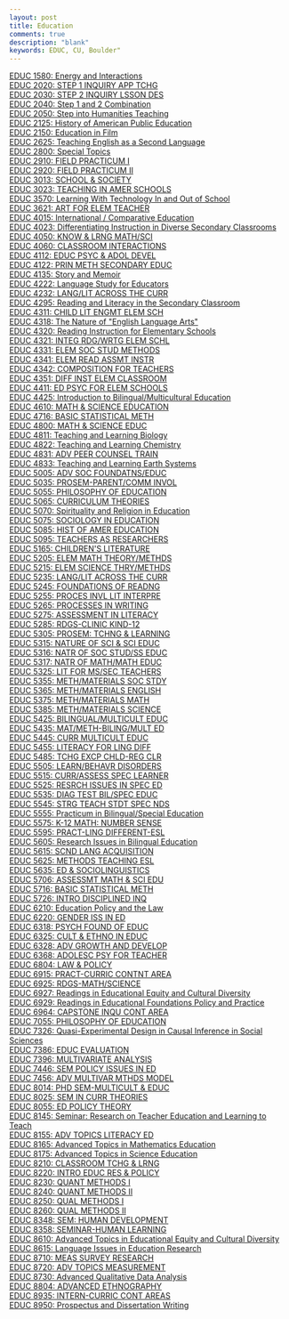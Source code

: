 ```yaml
---
layout: post
title: Education
comments: true
description: "blank"
keywords: EDUC, CU, Boulder"
---
```

<body>
	<div><a href="../pages/EDUC-1580">EDUC 1580: Energy and Interactions</a></div>
	<div><a href="../pages/EDUC-2020">EDUC 2020: STEP 1 INQUIRY APP TCHG</a></div>
	<div><a href="../pages/EDUC-2030">EDUC 2030: STEP 2 INQUIRY LSSON DES</a></div>
	<div><a href="../pages/EDUC-2040">EDUC 2040: Step 1 and 2 Combination</a></div>
	<div><a href="../pages/EDUC-2050">EDUC 2050: Step into Humanities Teaching</a></div>
	<div><a href="../pages/EDUC-2125">EDUC 2125: History of American Public Education</a></div>
	<div><a href="../pages/EDUC-2150">EDUC 2150: Education in Film</a></div>
	<div><a href="../pages/EDUC-2625">EDUC 2625: Teaching English as a Second Language</a></div>
	<div><a href="../pages/EDUC-2800">EDUC 2800: Special Topics</a></div>
	<div><a href="../pages/EDUC-2910">EDUC 2910: FIELD PRACTICUM I</a></div>
	<div><a href="../pages/EDUC-2920">EDUC 2920: FIELD PRACTICUM II</a></div>
	<div><a href="../pages/EDUC-3013">EDUC 3013: SCHOOL & SOCIETY</a></div>
	<div><a href="../pages/EDUC-3023">EDUC 3023: TEACHING IN AMER SCHOOLS</a></div>
	<div><a href="../pages/EDUC-3570">EDUC 3570: Learning With Technology In and Out of School</a></div>
	<div><a href="../pages/EDUC-3621">EDUC 3621: ART FOR ELEM TEACHER</a></div>
	<div><a href="../pages/EDUC-4015">EDUC 4015: International / Comparative Education</a></div>
	<div><a href="../pages/EDUC-4023">EDUC 4023: Differentiating Instruction in Diverse Secondary Classrooms</a></div>
	<div><a href="../pages/EDUC-4050">EDUC 4050: KNOW & LRNG MATH/SCI</a></div>
	<div><a href="../pages/EDUC-4060">EDUC 4060: CLASSROOM INTERACTIONS</a></div>
	<div><a href="../pages/EDUC-4112">EDUC 4112: EDUC PSYC & ADOL DEVEL</a></div>
	<div><a href="../pages/EDUC-4122">EDUC 4122: PRIN METH SECONDARY EDUC</a></div>
	<div><a href="../pages/EDUC-4135">EDUC 4135: Story and Memoir</a></div>
	<div><a href="../pages/EDUC-4222">EDUC 4222: Language Study for Educators</a></div>
	<div><a href="../pages/EDUC-4232">EDUC 4232: LANG/LIT ACROSS THE CURR</a></div>
	<div><a href="../pages/EDUC-4295">EDUC 4295: Reading and Literacy in the Secondary Classroom</a></div>
	<div><a href="../pages/EDUC-4311">EDUC 4311: CHILD LIT ENGMT ELEM SCH</a></div>
	<div><a href="../pages/EDUC-4318">EDUC 4318: The Nature of "English Language Arts"</a></div>
	<div><a href="../pages/EDUC-4320">EDUC 4320: Reading Instruction for Elementary Schools</a></div>
	<div><a href="../pages/EDUC-4321">EDUC 4321: INTEG RDG/WRTG ELEM SCHL</a></div>
	<div><a href="../pages/EDUC-4331">EDUC 4331: ELEM SOC STUD METHODS</a></div>
	<div><a href="../pages/EDUC-4341">EDUC 4341: ELEM READ ASSMT INSTR</a></div>
	<div><a href="../pages/EDUC-4342">EDUC 4342: COMPOSITION FOR TEACHERS</a></div>
	<div><a href="../pages/EDUC-4351">EDUC 4351: DIFF INST ELEM CLASSROOM</a></div>
	<div><a href="../pages/EDUC-4411">EDUC 4411: ED PSYC FOR ELEM SCHOOLS</a></div>
	<div><a href="../pages/EDUC-4425">EDUC 4425: Introduction to Bilingual/Multicultural Education</a></div>
	<div><a href="../pages/EDUC-4610">EDUC 4610: MATH & SCIENCE EDUCATION</a></div>
	<div><a href="../pages/EDUC-4716">EDUC 4716: BASIC STATISTICAL METH</a></div>
	<div><a href="../pages/EDUC-4800">EDUC 4800: MATH & SCIENCE EDUC</a></div>
	<div><a href="../pages/EDUC-4811">EDUC 4811: Teaching and Learning Biology</a></div>
	<div><a href="../pages/EDUC-4822">EDUC 4822: Teaching and Learning Chemistry</a></div>
	<div><a href="../pages/EDUC-4831">EDUC 4831: ADV PEER COUNSEL TRAIN</a></div>
	<div><a href="../pages/EDUC-4833">EDUC 4833: Teaching and Learning Earth Systems</a></div>
	<div><a href="../pages/EDUC-5005">EDUC 5005: ADV SOC FOUNDATNS/EDUC</a></div>
	<div><a href="../pages/EDUC-5035">EDUC 5035: PROSEM-PARENT/COMM INVOL</a></div>
	<div><a href="../pages/EDUC-5055">EDUC 5055: PHILOSOPHY OF EDUCATION</a></div>
	<div><a href="../pages/EDUC-5065">EDUC 5065: CURRICULUM THEORIES</a></div>
	<div><a href="../pages/EDUC-5070">EDUC 5070: Spirituality and Religion in Education</a></div>
	<div><a href="../pages/EDUC-5075">EDUC 5075: SOCIOLOGY IN EDUCATION</a></div>
	<div><a href="../pages/EDUC-5085">EDUC 5085: HIST OF AMER EDUCATION</a></div>
	<div><a href="../pages/EDUC-5095">EDUC 5095: TEACHERS AS RESEARCHERS</a></div>
	<div><a href="../pages/EDUC-5165">EDUC 5165: CHILDREN'S LITERATURE</a></div>
	<div><a href="../pages/EDUC-5205">EDUC 5205: ELEM MATH THEORY/METHDS</a></div>
	<div><a href="../pages/EDUC-5215">EDUC 5215: ELEM SCIENCE THRY/METHDS</a></div>
	<div><a href="../pages/EDUC-5235">EDUC 5235: LANG/LIT ACROSS THE CURR</a></div>
	<div><a href="../pages/EDUC-5245">EDUC 5245: FOUNDATIONS OF READNG</a></div>
	<div><a href="../pages/EDUC-5255">EDUC 5255: PROCES INVL LIT INTERPRE</a></div>
	<div><a href="../pages/EDUC-5265">EDUC 5265: PROCESSES IN WRITING</a></div>
	<div><a href="../pages/EDUC-5275">EDUC 5275: ASSESSMENT IN LITERACY</a></div>
	<div><a href="../pages/EDUC-5285">EDUC 5285: RDGS-CLINIC KIND-12</a></div>
	<div><a href="../pages/EDUC-5305">EDUC 5305: PROSEM: TCHNG & LEARNING</a></div>
	<div><a href="../pages/EDUC-5315">EDUC 5315: NATURE OF SCI & SCI EDUC</a></div>
	<div><a href="../pages/EDUC-5316">EDUC 5316: NATR OF SOC STUD/SS EDUC</a></div>
	<div><a href="../pages/EDUC-5317">EDUC 5317: NATR OF MATH/MATH EDUC</a></div>
	<div><a href="../pages/EDUC-5325">EDUC 5325: LIT FOR MS/SEC TEACHERS</a></div>
	<div><a href="../pages/EDUC-5355">EDUC 5355: METH/MATERIALS SOC STDY</a></div>
	<div><a href="../pages/EDUC-5365">EDUC 5365: METH/MATERIALS ENGLISH</a></div>
	<div><a href="../pages/EDUC-5375">EDUC 5375: METH/MATERIALS MATH</a></div>
	<div><a href="../pages/EDUC-5385">EDUC 5385: METH/MATERIALS SCIENCE</a></div>
	<div><a href="../pages/EDUC-5425">EDUC 5425: BILINGUAL/MULTICULT EDUC</a></div>
	<div><a href="../pages/EDUC-5435">EDUC 5435: MAT/METH-BILING/MULT ED</a></div>
	<div><a href="../pages/EDUC-5445">EDUC 5445: CURR MULTICULT EDUC</a></div>
	<div><a href="../pages/EDUC-5455">EDUC 5455: LITERACY FOR LING DIFF</a></div>
	<div><a href="../pages/EDUC-5485">EDUC 5485: TCHG EXCP CHLD-REG CLR</a></div>
	<div><a href="../pages/EDUC-5505">EDUC 5505: LEARN/BEHAVR DISORDERS</a></div>
	<div><a href="../pages/EDUC-5515">EDUC 5515: CURR/ASSESS SPEC LEARNER</a></div>
	<div><a href="../pages/EDUC-5525">EDUC 5525: RESRCH ISSUES IN SPEC ED</a></div>
	<div><a href="../pages/EDUC-5535">EDUC 5535: DIAG TEST BIL/SPEC EDUC</a></div>
	<div><a href="../pages/EDUC-5545">EDUC 5545: STRG TEACH STDT SPEC NDS</a></div>
	<div><a href="../pages/EDUC-5555">EDUC 5555: Practicum in Bilingual/Special Education</a></div>
	<div><a href="../pages/EDUC-5575">EDUC 5575: K-12 MATH: NUMBER SENSE</a></div>
	<div><a href="../pages/EDUC-5595">EDUC 5595: PRACT-LING DIFFERENT-ESL</a></div>
	<div><a href="../pages/EDUC-5605">EDUC 5605: Research Issues in Bilingual Education</a></div>
	<div><a href="../pages/EDUC-5615">EDUC 5615: SCND LANG ACQUISITION</a></div>
	<div><a href="../pages/EDUC-5625">EDUC 5625: METHODS TEACHING ESL</a></div>
	<div><a href="../pages/EDUC-5635">EDUC 5635: ED & SOCIOLINGUISTICS</a></div>
	<div><a href="../pages/EDUC-5706">EDUC 5706: ASSESSMT MATH & SCI EDU</a></div>
	<div><a href="../pages/EDUC-5716">EDUC 5716: BASIC STATISTICAL METH</a></div>
	<div><a href="../pages/EDUC-5726">EDUC 5726: INTRO DISCIPLINED INQ</a></div>
	<div><a href="../pages/EDUC-6210">EDUC 6210: Education Policy and the Law</a></div>
	<div><a href="../pages/EDUC-6220">EDUC 6220: GENDER ISS IN ED</a></div>
	<div><a href="../pages/EDUC-6318">EDUC 6318: PSYCH FOUND OF EDUC</a></div>
	<div><a href="../pages/EDUC-6325">EDUC 6325: CULT & ETHNO IN EDUC</a></div>
	<div><a href="../pages/EDUC-6328">EDUC 6328: ADV GROWTH AND DEVELOP</a></div>
	<div><a href="../pages/EDUC-6368">EDUC 6368: ADOLESC PSY FOR TEACHER</a></div>
	<div><a href="../pages/EDUC-6804">EDUC 6804: LAW & POLICY</a></div>
	<div><a href="../pages/EDUC-6915">EDUC 6915: PRACT-CURRIC CONTNT AREA</a></div>
	<div><a href="../pages/EDUC-6925">EDUC 6925: RDGS-MATH/SCIENCE</a></div>
	<div><a href="../pages/EDUC-6927">EDUC 6927: Readings in Educational Equity and Cultural Diversity</a></div>
	<div><a href="../pages/EDUC-6929">EDUC 6929: Readings in Educational Foundations Policy and Practice</a></div>
	<div><a href="../pages/EDUC-6964">EDUC 6964: CAPSTONE INQU CONT AREA</a></div>
	<div><a href="../pages/EDUC-7055">EDUC 7055: PHILOSOPHY OF EDUCATION</a></div>
	<div><a href="../pages/EDUC-7326">EDUC 7326: Quasi-Experimental Design in Causal Inference in Social Sciences</a></div>
	<div><a href="../pages/EDUC-7386">EDUC 7386: EDUC EVALUATION</a></div>
	<div><a href="../pages/EDUC-7396">EDUC 7396: MULTIVARIATE ANALYSIS</a></div>
	<div><a href="../pages/EDUC-7446">EDUC 7446: SEM POLICY ISSUES IN ED</a></div>
	<div><a href="../pages/EDUC-7456">EDUC 7456: ADV MULTIVAR MTHDS MODEL</a></div>
	<div><a href="../pages/EDUC-8014">EDUC 8014: PHD SEM-MULTICULT & EDUC</a></div>
	<div><a href="../pages/EDUC-8025">EDUC 8025: SEM IN CURR THEORIES</a></div>
	<div><a href="../pages/EDUC-8055">EDUC 8055: ED POLICY THEORY</a></div>
	<div><a href="../pages/EDUC-8145">EDUC 8145: Seminar: Research on Teacher Education and Learning to Teach</a></div>
	<div><a href="../pages/EDUC-8155">EDUC 8155: ADV TOPICS LITERACY ED</a></div>
	<div><a href="../pages/EDUC-8165">EDUC 8165: Advanced Topics in Mathematics Education</a></div>
	<div><a href="../pages/EDUC-8175">EDUC 8175: Advanced Topics in Science Education</a></div>
	<div><a href="../pages/EDUC-8210">EDUC 8210: CLASSROOM TCHG & LRNG</a></div>
	<div><a href="../pages/EDUC-8220">EDUC 8220: INTRO EDUC RES & POLICY</a></div>
	<div><a href="../pages/EDUC-8230">EDUC 8230: QUANT METHODS I</a></div>
	<div><a href="../pages/EDUC-8240">EDUC 8240: QUANT METHODS II</a></div>
	<div><a href="../pages/EDUC-8250">EDUC 8250: QUAL METHODS I</a></div>
	<div><a href="../pages/EDUC-8260">EDUC 8260: QUAL METHODS II</a></div>
	<div><a href="../pages/EDUC-8348">EDUC 8348: SEM: HUMAN DEVELOPMENT</a></div>
	<div><a href="../pages/EDUC-8358">EDUC 8358: SEMINAR-HUMAN LEARNING</a></div>
	<div><a href="../pages/EDUC-8610">EDUC 8610: Advanced Topics in Educational Equity and Cultural Diversity</a></div>
	<div><a href="../pages/EDUC-8615">EDUC 8615: Language Issues in Education Research</a></div>
	<div><a href="../pages/EDUC-8710">EDUC 8710: MEAS SURVEY RESEARCH</a></div>
	<div><a href="../pages/EDUC-8720">EDUC 8720: ADV TOPICS MEASUREMENT</a></div>
	<div><a href="../pages/EDUC-8730">EDUC 8730: Advanced Qualitative Data Analysis</a></div>
	<div><a href="../pages/EDUC-8804">EDUC 8804: ADVANCED ETHNOGRAPHY</a></div>
	<div><a href="../pages/EDUC-8935">EDUC 8935: INTERN-CURRIC CONT AREAS</a></div>
	<div><a href="../pages/EDUC-8950">EDUC 8950: Prospectus and Dissertation Writing</a></div>
</body>